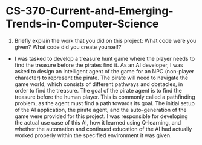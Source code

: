 # CS-370-Current-and-Emerging-Trends-in-Computer-Science

1. Briefly explain the work that you did on this project: What code were you given? What code did you create yourself?
- I was tasked to develop a treasure hunt game where the player needs to find the treasure before the pirates find it. As an AI developer, I was asked to design an intelligent agent of the game for an NPC (non-player character) to represent the pirate. The pirate will need to navigate the game world, which consists of different pathways and obstacles, in order to find the treasure. The goal of the pirate agent is to find the treasure before the human player. This is commonly called a pathfinding problem, as the agent must find a path towards its goal. The initial setup of the AI application, the pirate agent, and the auto-generation of the game were provided for this project. I was responsible for developing the actual use case of this AI, how it learned using Q-learning, and whether the automation and continued education of the AI had actually worked properly within the specified environment it was given.


